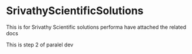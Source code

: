 # SrivathyScientificSolutions
This is for Srivathy Scientific solutions performa
have attached the related docs

This is step 2 of paralel dev
